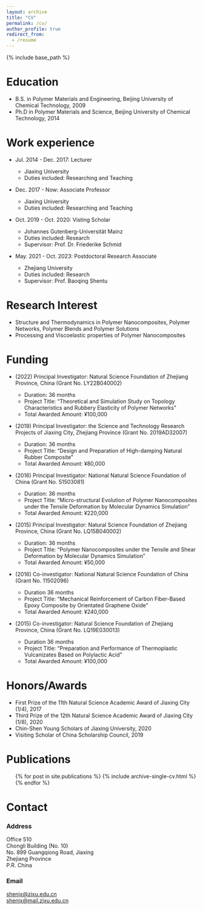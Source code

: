 ```yaml
---
layout: archive
title: "CV"
permalink: /cv/
author_profile: true
redirect_from:
  - /resume
---
```


{% include base_path %}

Education
======
* B.S. in Polymer Materials and Engineering, Beijing University of Chemical Technology, 2009
* Ph.D in Polymer Materials and Science, Beijing University of Chemical Technology, 2014

Work experience
======
* Jul. 2014 - Dec. 2017: Lecturer
  * Jiaxing University
  * Duties included: Researching and Teaching
    
* Dec. 2017 - Now: Associate Professor
  * Jiaxing University
  * Duties included: Researching and Teaching
    
* Oct. 2019 - Oct. 2020: Visting Scholar
  * Johannes Gutenberg-Universität Mainz
  * Duties included: Research
  * Supervisor: Prof. Dr. Friederike Schmid
    
* May. 2021 - Oct. 2023: Postdoctoral Research Associate
  * Zhejiang University
  * Duties included: Research
  * Supervisor: Prof. Baoqing Shentu
  
Research Interest
======
* Structure and Thermodynamics in Polymer Nanocomposites, Polymer Networks, Polymer Blends and Polymer Solutions
* Processing and Viscoelastic properties of Polymer Nanocomposites

Funding
======
* (2022) Principal Investigator: Natural Science Foundation of Zhejiang Province, China (Grant No. LY22B040002)
  * Duration: 36 months
  * Project Title: “Theoretical and Simulation Study on Topology Characteristics and Rubbery Elasticity of Polymer Networks”
  * Total Awarded Amount: ¥100,000
  
* (2019) Principal Investigator: the Science and Technology Research Projects of Jiaxing City, Zhejiang Province (Grant No. 2019AD32007)
  * Duration: 36 months
  * Project Title: “Design and Preparation of High-damping Natural Rubber Composite”
  * Total Awarded Amount: ¥80,000
  
* (2016) Principal Investigator: National Natural Science Foundation of China (Grant No. 51503081)
  * Duration: 36 months
  * Project Title: “Micro-structural Evolution of Polymer Nanocomposites under the Tensile Deformation by Molecular Dynamics Simulation”
  * Total Awarded Amount: ¥220,000

* (2015) Principal Investigator: Natural Science Foundation of Zhejiang Province, China (Grant No. LQ15B040002)
  * Duration: 36 months
  * Project Title: “Polymer Nanocomposites under the Tensile and Shear Deformation by Molecular Dynamics Simulation”
  * Total Awarded Amount: ¥50,000
  
* (2016) Co-investigator: National Natural Science Foundation of China (Grant No. 11502096)
  * Duration 36 months
  * Project Title: “Mechanical Reinforcement of Carbon Fiber-Based Epoxy Composite by Orientated Graphene Oxide”
  * Total Awarded Amount: ¥240,000

* (2015) Co-investigator: Natural Science Foundation of Zhejiang Province, China (Grant No. LQ19E030013)
  * Duration 36 months
  * Project Title: “Preparation and Performance of Thermoplastic Vulcanizates Based on Polylactic Acid”
  * Total Awarded Amount: ¥100,000
  
Honors/Awards
======
* First Prize of the 11th Natural Science Academic Award of Jiaxing City (1/4), 2017
* Third Prize of the 12th Natural Science Academic Award of Jiaxing City (1/8), 2020
* Chin-Shen Young Scholars of Jiaxing University, 2020
* Visiting Scholar of China Scholarship Council, 2019

Publications
======
  <ul>{% for post in site.publications %}
    {% include archive-single-cv.html %}
  {% endfor %}</ul>

Contact
======
### Address
Office 510 \
Chongli Building (No. 10) \
No. 899 Guangqiong Road, Jiaxing \
Zhejiang Province \
P.R. China
### Email
shenjx@zjxu.edu.cn\
shenjx@mail.zjxu.edu.cn

